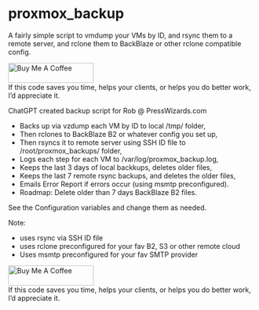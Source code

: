 # proxmox_backup
A fairly simple script to vmdump your VMs by ID, and rsync them to a remote server, and rclone them to BackBlaze or other rclone compatible config.


<p/>
<a href="https://www.buymeacoffee.com/robwpdev" target="_blank"><img src="https://cdn.buymeacoffee.com/buttons/default-orange.png" alt="Buy Me A Coffee" height="41" width="174"></a><br>
If this code saves you time, helps your clients, or helps you do better work, I’d appreciate it.
</p>

ChatGPT created backup script for Rob @ PressWizards.com

- Backs up via vzdump each VM by ID to local /tmp/ folder,
- Then rclones to BackBlaze B2 or whatever config you set up,
- Then rsyncs it to remote server using SSH ID file to /root/proxmox_backups/ folder,
- Logs each step for each VM to /var/log/proxmox_backup.log,
- Keeps the last 3 days of local backkups, deletes older files,
- Keeps the last 7 remote rsync backups, and deletes the older files,
- Emails Error Report if errors occur (using msmtp preconfigured).
- Roadmap: Delete older than 7 days BackBlaze B2 files.

See the Configuration variables and change them as needed.

Note:
- uses rsync via SSH ID file
- uses rclone preconfigured for your fav B2, S3 or other remote cloud
- Uses msmtp preconfigured for your fav SMTP provider


<p/>
<a href="https://www.buymeacoffee.com/robwpdev" target="_blank"><img src="https://cdn.buymeacoffee.com/buttons/default-orange.png" alt="Buy Me A Coffee" height="41" width="174"></a><br>
If this code saves you time, helps your clients, or helps you do better work, I’d appreciate it.
</p>
